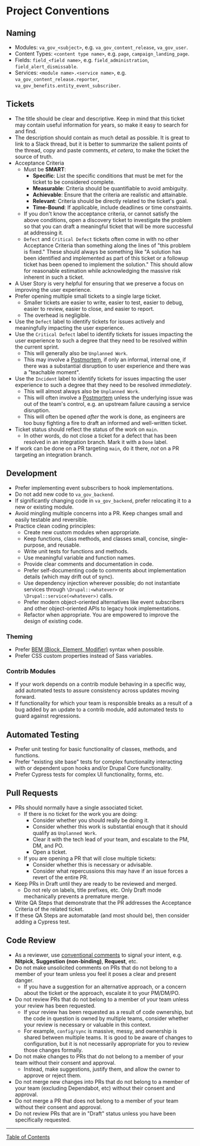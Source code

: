 # Project Conventions

## Naming

* Modules: `va_gov_<subject>`, e.g. `va_gov_content_release`, `va_gov_user`.
* Content Types: `<content type name>`, e.g. `page`, `campaign_landing_page`.
* Fields: `field_<field name>`, e.g. `field_administration`, `field_alert_dismissable`.
* Services: `<module name>.<service name>`, e.g. `va_gov_content_release.reporter`, `va_gov_benefits.entity_event_subscriber`.

## Tickets

* The title should be clear and descriptive. Keep in mind that this ticket may contain useful information for years, so make it easy to search for and find.
* The description should contain as much detail as possible. It is great to link to a Slack thread, but it is better to summarize the salient points of the thread, copy and paste comments, *et cetera*, to make the ticket the source of truth.
* Acceptance Criteria
  * Must be **SMART**:
    * **Specific**: List the specific conditions that must be met for the ticket to be considered complete.
    * **Measurable**: Criteria should be quantifiable to avoid ambiguity.
    * **Achievable**: Ensure that the criteria are realistic and attainable.
    * **Relevant**: Criteria should be directly related to the ticket's goal.
    * **Time-Bound**: If applicable, include deadlines or time constraints.
  * If you don't know the acceptance criteria, or cannot satisfy the above conditions, open a discovery ticket to investigate the problem so that you can draft a meaningful ticket that will be more successful at addressing it.
  * `Defect` and `Critical Defect` tickets often come in with no other Acceptance Criteria than something along the lines of "this problem is fixed." These should always be something like "A solution has been identified and implemented as part of this ticket or a followup ticket has been opened to implement the solution." This should allow for reasonable estimation while acknowledging the massive risk inherent in such a ticket.
* A User Story is very helpful for ensuring that we preserve a focus on improving the user experience.
* Prefer opening multiple small tickets to a single large ticket.
  * Smaller tickets are easier to write, easier to test, easier to debug, easier to review, easier to close, and easier to report.
  * The overhead is negligible.
* Use the `Defect` label to identify tickets for issues actively and meaningfully impacting the user experience.
* Use the `Critical Defect` label to identify tickets for issues impacting the user experience to such a degree that they need to be resolved within the current sprint.
  * This will generally also be `Unplanned Work`.
  * This may involve a [Postmortem](./postmortems.md), if only an informal, internal one, if there was a substantial disruption to user experience and there was a "teachable moment".
* Use the `Incident` label to identify tickets for issues impacting the user experience to such a degree that they need to be resolved *immediately*.
  * This will almost always also be `Unplanned Work`.
  * This will often involve a [Postmortem](./postmortems.md) unless the underlying issue was out of the team's control, e.g. an upstream failure causing a service disruption.
  * This will often be opened *after* the work is done, as engineers are too busy fighting a fire to draft an informed and well-written ticket.
* Ticket status should reflect the status of the work on `main`.
  * In other words, do not close a ticket for a defect that has been resolved in an integration branch. Mark it with a `Done` label.
* If work can be done on a PR targeting `main`, do it there, *not* on a PR targeting an integration branch.

## Development

* Prefer implementing event subscribers to hook implementations.
* Do not add new code to `va_gov_backend`.
* If significantly changing code in `va_gov_backend`, prefer relocating it to a new or existing module.
* Avoid mingling multiple concerns into a PR. Keep changes small and easily testable and reversible.
* Practice clean coding principles:
  * Create new custom modules when appropriate.
  * Keep functions, class methods, and classes small, concise, single-purpose, and reusable.
  * Write unit tests for functions and methods.
  * Use meaningful variable and function names.
  * Provide clear comments and documentation in code.
  * Prefer self-documenting code to comments about implementation details (which may drift out of sync).
  * Use dependency injection wherever possible; do not instantiate services through `\Drupal::<whatever>` or `\Drupal::service(<whatever>)` calls.
  * Prefer modern object-oriented alternatives like event subscribers and other object-oriented APIs to legacy hook implementations.
  * Refactor when appropriate. You are empowered to improve the design of existing code.

### Theming

* Prefer [BEM (Block, Element, Modifier)](https://getbem.com/introduction/) syntax when possible.
* Prefer CSS custom properties instead of Sass variables.

### Contrib Modules

* If your work depends on a contrib module behaving in a specific way, add automated tests to assure consistency across updates moving forward.
* If functionality for which your team is responsible breaks as a result of a bug added by an update to a contrib module, add automated tests to guard against regressions.

## Automated Testing

* Prefer unit testing for basic functionality of classes, methods, and functions.
* Prefer "existing site base" tests for complex functionality interacting with or dependent upon hooks and/or Drupal Core functionality.
* Prefer Cypress tests for complex UI functionality, forms, etc.

## Pull Requests

* PRs should normally have a single associated ticket.
  * If there is no ticket for the work you are doing:
    * Consider whether you should really be doing it.
    * Consider whether this work is substantial enough that it should qualify as `Unplanned Work`.
    * Clear it with the tech lead of your team, and escalate to the PM, DM, and PO.
    * Open a ticket.
  * If you are opening a PR that will close multiple tickets:
    * Consider whether this is necessary or advisable.
    * Consider what repercussions this may have if an issue forces a revert of the entire PR.
* Keep PRs in Draft until they are ready to be reviewed and merged.
  * Do not rely on labels, title prefixes, etc. Only Draft mode mechanically prevents a premature merge.
* Write QA Steps that demonstrate that the PR addresses the Acceptance Criteria of the related ticket.
* If these QA Steps are automatable (and most should be), then consider adding a Cypress test.

## Code Review

* As a reviewer, use [conventional comments](https://conventionalcomments.org/) to signal your intent, e.g. **Nitpick**, **Suggestion (non-binding)**, **Request**, etc.
* Do not make unsolicited comments on PRs that do not belong to a member of your team unless you feel it poses a clear and present danger.
  * If you have a suggestion for an alternative approach, or a concern about the ticket or the approach, escalate it to your PM/DM/PO.
* Do not review PRs that do not belong to a member of your team unless your review has been requested.
  * If your review has been requested as a result of code ownership, but the code in question is owned by multiple teams, consider whether your review is necessary or valuable in this context.
  * For example, `config/sync` is massive, messy, and ownership is shared between multiple teams. It is good to be aware of changes to configuration, but it is not necessarily appropriate for you to review those changes formally.
* Do not make changes to PRs that do not belong to a member of your team without their consent and approval.
  * Instead, make suggestions, justify them, and allow the owner to approve or reject them.
* Do not merge new changes into PRs that do not belong to a member of your team (excluding Dependabot, etc) without their consent and approval.
* Do not merge a PR that does not belong to a member of your team without their consent and approval.
* Do not review PRs that are in "Draft" status unless you have been specifically requested.

----

[Table of Contents](../README.md)
